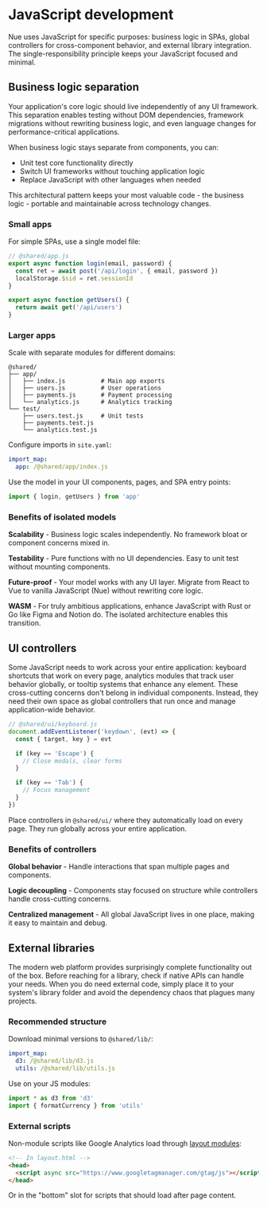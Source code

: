 
# JavaScript development
Nue uses JavaScript for specific purposes: business logic in SPAs, global controllers for cross-component behavior, and external library integration. The single-responsibility principle keeps your JavaScript focused and minimal.


## Business logic separation
Your application's core logic should live independently of any UI framework. This separation enables testing without DOM dependencies, framework migrations without rewriting business logic, and even language changes for performance-critical applications.

When business logic stays separate from components, you can:
- Unit test core functionality directly
- Switch UI frameworks without touching application logic
- Replace JavaScript with other languages when needed

This architectural pattern keeps your most valuable code - the business logic - portable and maintainable across technology changes.


### Small apps
For simple SPAs, use a single model file:

```javascript
// @shared/app.js
export async function login(email, password) {
  const ret = await post('/api/login', { email, password })
  localStorage.$sid = ret.sessionId
}

export async function getUsers() {
  return await get('/api/users')
}
```

### Larger apps
Scale with separate modules for different domains:

```
@shared/
├── app/
│   ├── index.js          # Main app exports
│   ├── users.js          # User operations
│   ├── payments.js       # Payment processing
│   └── analytics.js      # Analytics tracking
└── test/
    ├── users.test.js     # Unit tests
    ├── payments.test.js
    └── analytics.test.js
```

Configure imports in `site.yaml`:

```yaml
import_map:
  app: /@shared/app/index.js
```

Use the model in your UI components, pages, and SPA entry points:

```javascript
import { login, getUsers } from 'app'
```


### Benefits of isolated models
**Scalability** - Business logic scales independently. No framework bloat or component concerns mixed in.

**Testability** - Pure functions with no UI dependencies. Easy to unit test without mounting components.

**Future-proof** - Your model works with any UI layer. Migrate from React to Vue to vanilla JavaScript (Nue) without rewriting core logic.

**WASM** - For truly ambitious applications, enhance JavaScript with Rust or Go like Figma and Notion do. The isolated architecture enables this transition.


## UI controllers
Some JavaScript needs to work across your entire application: keyboard shortcuts that work on every page, analytics modules that track user behavior globally, or tooltip systems that enhance any element. These cross-cutting concerns don't belong in individual components. Instead, they need their own space as global controllers that run once and manage application-wide behavior.

```javascript
// @shared/ui/keyboard.js
document.addEventListener('keydown', (evt) => {
  const { target, key } = evt

  if (key == 'Escape') {
    // Close modals, clear forms
  }

  if (key == 'Tab') {
    // Focus management
  }
})
```

Place controllers in `@shared/ui/` where they automatically load on every page. They run globally across your entire application.

### Benefits of controllers
**Global behavior** - Handle interactions that span multiple pages and components.

**Logic decoupling** - Components stay focused on structure while controllers handle cross-cutting concerns.

**Centralized management** - All global JavaScript lives in one place, making it easy to maintain and debug.


## External libraries
The modern web platform provides surprisingly complete functionality out of the box. Before reaching for a library, check if native APIs can handle your needs. When you do need external code, simply place it to your system's library folder and avoid the dependency chaos that plagues many projects.

### Recommended structure
Download minimal versions to `@shared/lib/`:

```yaml
import_map:
  d3: /@shared/lib/d3.js
  utils: /@shared/lib/utils.js
```

Use on your JS modules:

```javascript
import * as d3 from 'd3'
import { formatCurrency } from 'utils'
```

### External scripts
Non-module scripts like Google Analytics load through [layout modules](/docs/layout-system):

```html
<!-- In layout.html -->
<head>
  <script async src="https://www.googletagmanager.com/gtag/js"></script>
</head>
```

Or in the "bottom" slot for scripts that should load after page content.

